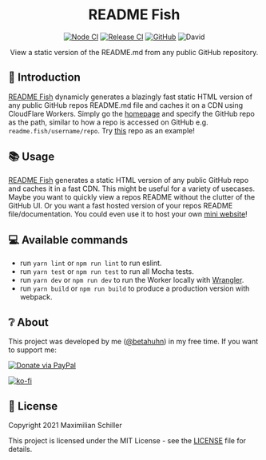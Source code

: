 <div align="center">
  
# README Fish

[![Node CI](https://github.com/BetaHuhn/cf-worker-starter/workflows/Node%20CI/badge.svg)](https://github.com/BetaHuhn/cf-worker-starter/actions?query=workflow%3A%22Node+CI%22) [![Release CI](https://github.com/BetaHuhn/cf-worker-starter/workflows/Release%20CI/badge.svg)](https://github.com/BetaHuhn/cf-worker-starter/actions?query=workflow%3A%22Release+CI%22) [![GitHub](https://img.shields.io/github/license/mashape/apistatus.svg)](https://github.com/BetaHuhn/cf-worker-starter/blob/master/LICENSE) ![David](https://img.shields.io/david/betahuhn/cf-worker-starter)

View a static version of the README.md from any public GitHub repository.

</div>

## 👋 Introduction

[README Fish](#) dynamicly generates a blazingly fast static HTML version of any public GitHub repos README.md file and caches it on a CDN using CloudFlare Workers. Simply go the [homepage](https://readme.fish) and specify the GitHub repo as the path, similar to how a repo is accessed on GitHub e.g. `readme.fish/username/repo`. Try [this](https://readme.fish/betahuhn/readme-fish) repo as an example!

## 📚 Usage

[README Fish](#) generates a static HTML version of any public GitHub repo and caches it in a fast CDN. This might be useful for a variety of usecases. Maybe you want to quickly view a repos README without the clutter of the GitHub UI. Or you want a fast hosted version of your repos README file/documentation. You could even use it to host your own [mini website](https://readme.fish/betahuhn/betahuhn)!

## 💻 Available commands

- run `yarn lint` or `npm run lint` to run eslint.
- run `yarn test` or `npm run test` to run all Mocha tests.
- run `yarn dev` or `npm run dev` to run the Worker locally with [Wrangler](https://developers.cloudflare.com/workers/cli-wrangler/commands#dev).
- run `yarn build` or `npm run build` to produce a production version with webpack.

## ❔ About

This project was developed by me ([@betahuhn](https://github.com/BetaHuhn)) in my free time. If you want to support me:

[![Donate via PayPal](https://img.shields.io/badge/paypal-donate-009cde.svg)](https://www.paypal.com/cgi-bin/webscr?cmd=_s-xclick&hosted_button_id=394RTSBEEEFEE)

[![ko-fi](https://ko-fi.com/img/githubbutton_sm.svg)](https://ko-fi.com/F1F81S2RK)

## 📄 License

Copyright 2021 Maximilian Schiller

This project is licensed under the MIT License - see the [LICENSE](LICENSE) file for details.
